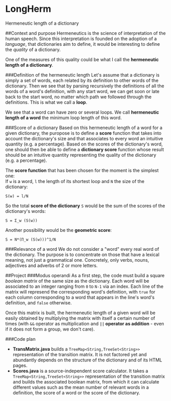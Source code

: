 LongHerm
========
Hermeneutic length of a dictionary

##Context and purpose
Hermeneutics is the science of interpretation of the human speech.
Since this interpretation is founded on the adoption of a *language*, that dictionaries aim to define, it would be interesting to define the *quality* of a dictionary.

One of the measures of this quality could be what I call the **hermeneutic length of a dictionary**.

###Definition of the hermeneutic length
Let's assume that a dictionary is simply a set of words, each related by its definition to other words of the dictionary.
Then we see that by parsing recursively the definitions of all the words of a word's definition, with any start word, we can get soon or late back to the start word, no matter which path we followed through the definitions. This is what we call a **loop**.

We see that a word can have zero or several loops. We call **hermeneutic length of a word** the minimum loop length of this word.

###Score of a dictionary
Based on this hermeneutic length of a word for a given dictionary, the puropose is to define a **score** function that takes into account the dictionary's size and that associates to every word an intuitive quantity (e.g. a percentage). Based on the scores of the dictionary's word, one should then be able to define a **dictionary score** function whose result should be an intuitive quantity representing the quality of the dictionary (e.g. a percentage).

The **score function** that has been chosen for the moment is the simplest one:  
If `w` is a word, `l` the length of its shortest loop and `N` the size of the dictionary:

    S(w) = l/N

So the total **score of the dictionary** `S` would be the sum of the scores of the dictionary's words:

    S = Σ_w (S(w))

Another possibility would be the **geometric score**:

    S = N*(Π_w (S(w)))^1/N

###Relevance of a word
We do not consider a "word" every real word of the dictionary. The purpose is to concentrate on those that have a lexical meaning, not just a grammatical one. Concretely, only verbs, nouns, adjectives and adverbs of 2 or more letters. 

##Project
###Modus operandi
As a first step, the code must build a square *boolean matrix* of the same size as the dictionary. Each word will be associated to an integer ranging from `0` to `N-1` via an index. Each line of the matrix will represend the corresponding word's definition, with `true` for each column corresponding to a word that appears in the line's word's definition, and `false` otherwise.

Once this matrix is built, the hermeneutic length of a given word will be easily obtained by multiplying the matrix with itself a certain number of times (with `&&` operator as multiplication and **`||` operator as addition** - even if it does not form a group, we don't care).

###Code plan

- **TransMatrix.java** builds a `TreeMap<String,TreeSet<String>>` representation of the transition matrix. It is not factored yet and abundantly depends on the structure of the dictionary and of its HTML pages. 
- **Scores.java** is a source-independent score calculator. It takes a `TreeMap<String,TreeSet<String>>` representation of the transition matrix and builds the associated boolean matrix, from which it can calculate different values such as the mean number of relevant words in a definition, the score of a word or the score of the dictionary.